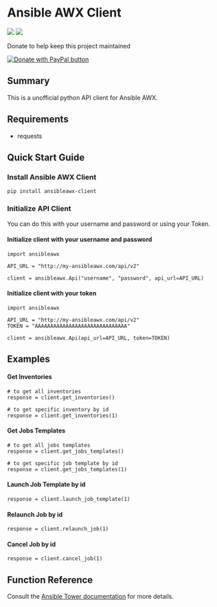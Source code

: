 Ansible AWX Client
============

[![](https://img.shields.io/badge/python-3.4+-blue.svg)](https://www.python.org/download/releases/3.4.0/)  [![](https://img.shields.io/github/license/ResidentMario/missingno.svg)](https://github.com/mdiniz97/AnsibleAWX-Client/blob/master/README.md)


Donate to help keep this project maintained

<a href="https://www.paypal.com/cgi-bin/webscr?cmd=_s-xclick&hosted_button_id=ZHX5884XX26MW&source=url" target="_blank">
    <img src="https://www.paypalobjects.com/en_US/i/btn/btn_donate_SM.gif" border="0" name="submit" title="PayPal - The safer, easier way to pay online!" alt="Donate with PayPal button" />
</a>

Summary
-------

This is a unofficial python API client for Ansible AWX.

Requirements
------------
* requests

Quick Start Guide
-----------------

### Install Ansible AWX Client
	pip install ansibleawx-client

### Initialize API Client

You can do this with your username and password or using your Token.

#### Initialize client with your username and password

	import ansibleawx
    
    API_URL = "http://my-ansibleawx.com/api/v2"
    
    client = ansibleawx.Api("username", "password", api_url=API_URL)

#### Initialize client with your token
	import ansibleawx
    
    API_URL = "http://my-ansibleawx.com/api/v2"
    TOKEN = "AAAAAAAAAAAAAAAAAAAAAAAAAAAAAA"
    
    client = ansibleawx.Api(api_url=API_URL, token=TOKEN)

Examples
--------
#### Get Inventories
	
    # to get all inventories
    response = client.get_inventories()
    
    # to get specific inventory by id
    response = client.get_inventories(1)
    
#### Get Jobs Templates
	
    # to get all jobs templates
    response = client.get_jobs_templates()
    
    # to get specific job template by id
    response = client.get_jobs_templates(1)

#### Launch Job Template by id
	response = client.launch_job_template(1)

#### Relaunch Job by id
	response = client.relaunch_job(1)
    
#### Cancel Job by id
	response = client.cancel_job(1)

Function Reference
------------------

Consult the [Ansible Tower documentation](https://docs.ansible.com/ansible-tower/latest/html/towerapi/api_ref.html#/Authentication) for more details.
